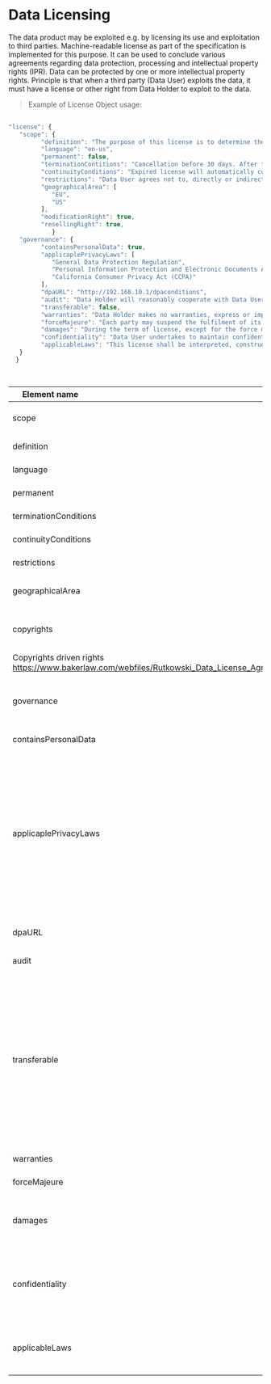 # Data Licensing

The data product may be exploited e.g. by licensing its use and exploitation to third parties. Machine-readable license as part of the specification is implemented for this purpose. It can be used to conclude various agreements regarding data protection, processing and intellectual property rights (IPR). Data can be protected by one or more intellectual property rights. Principle is that when a third party (Data User) exploits the data, it must have a license or other right from Data Holder to exploit to the data.

> Example of License Object usage:


```javascript
  
"license": {
   "scope": {
         "definition": "The purpose of this license is to determine the terms and conditions applicable to the licensing of the data product, whereby Data Holder grants Data User the right to use the data.",
         "language": "en-us",
         "permanent": false,
         "terminationContitions": "Cancellation before 30 days. After the expiry of the right of use, the product and its derivatives must be removed.",
         "continuityConditions": "Expired license will automatically continued without written cancellation (termination) by Data Holder",
         "restrictions": "Data User agrees not to, directly or indirectly, participate in the unauthorized use, disclosure or conversion of any confidential information.",      
         "geographicalArea": [ 
            "EU",
            "US"
         ],
         "modificationRight": true,
         "resellingRight": true,
            }
   "governance": {
         "containsPersonalData": true,
         "applicaplePrivacyLaws": [ 
            "General Data Protection Regulation",
            "Personal Information Protection and Electronic Documents Act (PIPEDA)",
            "California Consumer Privacy Act (CCPA)"
         ],
         "dpaURL": "http://192.168.10.1/dpaconditions",
         "audit": "Data Holder will reasonably cooperate with Data User by providing available additional information concerning the data product. Each party will bear its own costs with respect to the audit procedures.",
         "transferable": false,
         "warranties": "Data Holder makes no warranties, express or implied, guarantees or conditions with respect to your use of the data product. To the extent permitted under local law, Data Holder disclaims all liability for any damages or losses, including direct, consequential, special, indirect, incidental or punitive, resulting from Data User use of the data product.",
         "forceMajeure": "Each party may suspend the fulfilment of its contractual obligations, when the said fulfilment is impossible or objectively too costly due to an unforeseeable impediment independent from the parties, such as for example: strike, boycott, lockout, fire, war (declared or not), civil war, riots and revolutions, requisitions, embargo, power blackouts, extraordinary breakage of machinery, delays in the delivery of components or raw materials.",
         "damages": "During the term of license, except for the force majeure or the Data Holders reasons, Data User is required to follow strictly in accordance with the license. If Data User wants to terminate the license early, it needs to pay a certain amount of liquidated damages.",
         "confidentiality": "Data User undertakes to maintain confidentiality as regards all information of a technical (such as, by way of a non-limiting example, drawings, tables, documentation, formulas and correspondence) and commercial nature (including contractual conditions, prices, payment conditions) gained during the performance of this license." 
         "applicableLaws": "This license shall be interpreted, construed and enforced in accordance with the law of Finland, Incl. Copyright Act 404/1961."
   }
  }

  
```
| <div style="width:150px">Element name</div>   | Type  | Options  | Description  |
|---|---|---|---|
| scope | element | - |  Extent, range, coverage, area or space of the license. |
| definition | string | text content, max length 512 chars  | Background and purpose of the license. |
| language | string | ISO 639-1 standard language codes | License language. |
| permanent | boolean | true/false|  License with no expiration date. |
| terminationConditions | string | text content, max length 512 chars | Cancellation conditions of the license. |
| continuityConditions | string |  text content, max length 512 chars | Continuity conditions of the license. |
| restrictions | string | text content, max length 512 chars  | Restrictions of the license. |
| geographicalArea | string |  ISO 3166-1 alpha-2 codes | License right restricted to the geographical area. |
| copyrights | array |  Options: Reproduction, Display, Distribution, Adaptation (right for derivate work), Reselling |  
Copyrights driven rights https://www.bakerlaw.com/webfiles/Rutkowski_Data_License_Agreements.pdf |
| governance | element | - | Governance is the approach taken to ensure that the agreed outcomes are being fulfilled. |
| containsPersonalData | boolean | true/false | Data contains personal data. |
| applicaplePrivacyLaws| array| oneOf: listed laws from the UNCTAD maintained tool, https://unctad.org/page/data-protection-and-privacy-legislation-worldwide | The Privacy Law frameworks which are covered. Many of us know about The California Consumer Privacy Act of 2018 (CCPA) and  General Data Protection Regulation (GDPR) but the those are just the tip of the iceberg. 137 out of 194 countries had put in place legislation to secure the protection of data and privacy. (21st Feb 2023) |
| dpaURL| URL| valid URL | The URL of the Data Processing Agreement (DPA). |
| audit | string | text content, max length 512 chars | License auditing terms. |
| transferable | boolean | true/false | Licenses can by default be assigned or transferred to another party, unless it is specifically restricted in the license agreement. A company who wants to sell their assets (since an exclusive license may be a significant asset) will want the ability to transfer, but the licensor may not want to do business with a new person that they didn’t approve. |
| warranties | string | text content, max length 512 chars | License warranties. |
| forceMajeure | string | text content, max length 512 chars | Force Majeure |
| damages| string | text content, max length 512 chars | Damages refers to the sum of money (i.e. indemnifications) for a breach of some duty or violation of license right. |
| confidentiality | string | text content, max length 512 chars| Restrictions and requirements imposed on the Data User regarding e.g. the use and disclosure of the Data Holder's confidential information. |
| applicableLaws | string | text content, max length 512 chars | Applicable laws not covered in **applicaplePrivacyLaws**, i.e local acts, degrees or law. |
